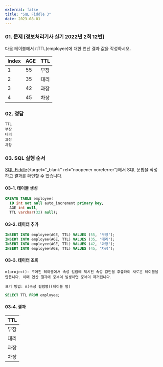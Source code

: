 ```yaml
---
external: false
title: "SQL Fiddle 3"
date: 2023-08-01
---
```


### 01. 문제 [정보처리기사 실기 2022년 2회 12번]

다음 테이블에서 πTTL(employee)에 대한 연산 결과 값을 작성하시오.

| Index | AGE | TTL  |
|-------|-----|------|
| 1     | 55  | 부장 |
| 2     | 35  | 대리 |
| 3     | 42  | 과장 |
| 4     | 45  | 차장 |

### 02. 정답

```text/plain
TTL
부장
대리
과장
차장
```

### 03. SQL 실행 순서

[SQL Fiddle](http://sqlfiddle.com/){:target="_blank" rel="noopener noreferrer"}에서 SQL 문법을 작성하고 결과를 확인할 수 있습니다.

#### 03-1. 테이블 생성

```SQL
CREATE TABLE employee(
  ID int not null auto_increment primary key,
  AGE int null,
  TTL varchar(32) null);
```

#### 03-2. 데이터 추가

```SQL
INSERT INTO employee(AGE, TTL) VALUES (55, '부장');
INSERT INTO employee(AGE, TTL) VALUES (35, '대리');
INSERT INTO employee(AGE, TTL) VALUES (42, '과장');
INSERT INTO employee(AGE, TTL) VALUES (45, '차장');
```

#### 03-3. 데이터 조회

```text/plain
π(project): 주어진 테이블에서 속성 컬럼에 제시된 속성 값만을 추출하여 새로운 테이블을 만듭니다. 이때 연산 결과에 중복이 발생하면 중복이 제거됩니다.

표기 방법: π(속성 컬럼명)(테이블 명)
```

```SQL
SELECT TTL FROM employee;
```

#### 03-4. 결과

| TTL  |
|------|
| 부장 |
| 대리 |
| 과장 |
| 차장 |
